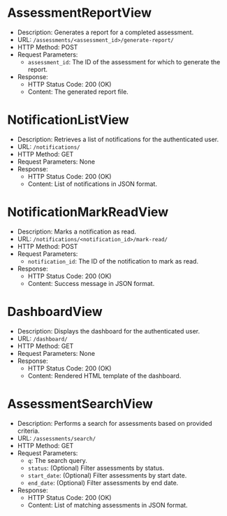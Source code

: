 # AssessmentReportView
- Description: Generates a report for a completed assessment.
- URL: `/assessments/<assessment_id>/generate-report/`
- HTTP Method: POST
- Request Parameters:
  - `assessment_id`: The ID of the assessment for which to generate the report.
- Response:
  - HTTP Status Code: 200 (OK)
  - Content: The generated report file.

# NotificationListView
- Description: Retrieves a list of notifications for the authenticated user.
- URL: `/notifications/`
- HTTP Method: GET
- Request Parameters: None
- Response:
  - HTTP Status Code: 200 (OK)
  - Content: List of notifications in JSON format.

# NotificationMarkReadView
- Description: Marks a notification as read.
- URL: `/notifications/<notification_id>/mark-read/`
- HTTP Method: POST
- Request Parameters:
  - `notification_id`: The ID of the notification to mark as read.
- Response:
  - HTTP Status Code: 200 (OK)
  - Content: Success message in JSON format.

# DashboardView
- Description: Displays the dashboard for the authenticated user.
- URL: `/dashboard/`
- HTTP Method: GET
- Request Parameters: None
- Response:
  - HTTP Status Code: 200 (OK)
  - Content: Rendered HTML template of the dashboard.

# AssessmentSearchView
- Description: Performs a search for assessments based on provided criteria.
- URL: `/assessments/search/`
- HTTP Method: GET
- Request Parameters:
  - `q`: The search query.
  - `status`: (Optional) Filter assessments by status.
  - `start_date`: (Optional) Filter assessments by start date.
  - `end_date`: (Optional) Filter assessments by end date.
- Response:
  - HTTP Status Code: 200 (OK)
  - Content: List of matching assessments in JSON format.